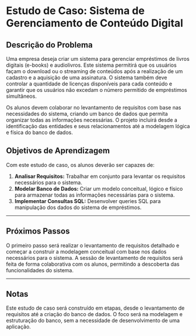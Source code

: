 # Estudo de Caso: Sistema de Gerenciamento de Conteúdo Digital

## Descrição do Problema

Uma empresa deseja criar um sistema para gerenciar empréstimos de livros digitais (e-books) e audiolivros. Este sistema permitirá que os usuários façam o download ou o streaming de conteúdos após a realização de um cadastro e a aquisição de uma assinatura. O sistema também deve controlar a quantidade de licenças disponíveis para cada conteúdo e garantir que os usuários não excedam o número permitido de empréstimos simultâneos.

Os alunos devem colaborar no levantamento de requisitos com base nas necessidades do sistema, criando um banco de dados que permita organizar todas as informações necessárias. O projeto incluirá desde a identificação das entidades e seus relacionamentos até a modelagem lógica e física do banco de dados.

## Objetivos de Aprendizagem

Com este estudo de caso, os alunos deverão ser capazes de:

1. **Analisar Requisitos:** Trabalhar em conjunto para levantar os requisitos necessários para o sistema.
2. **Modelar Banco de Dados:** Criar um modelo conceitual, lógico e físico para armazenar todas as informações necessárias para o sistema.
3. **Implementar Consultas SQL:** Desenvolver queries SQL para manipulação dos dados do sistema de empréstimos.

---

## Próximos Passos

O primeiro passo será realizar o levantamento de requisitos detalhado e começar a construir a modelagem conceitual com base nos dados necessários para o sistema. A sessão de levantamento de requisitos será feita de forma colaborativa com os alunos, permitindo a descoberta das funcionalidades do sistema.

---

## Notas

Este estudo de caso será construído em etapas, desde o levantamento de requisitos até a criação do banco de dados. O foco será na modelagem e estruturação do banco, sem a necessidade de desenvolvimento de uma aplicação.
